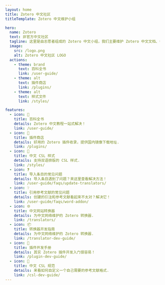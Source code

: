 ```yaml
---
layout: home
title: Zotero 中文社区
titleTemplate: Zotero 中文维护小组

hero:
  name: Zotero
  text: 非官方中文社区
  tagline: 这里是由志愿者组成的 Zotero 中文小组，我们主要维护 Zotero 中文文档、中文社区生态等。
  image:
    src: /logo.png
    alt: Zotero 中文社区 LOGO
  actions:
    - theme: brand
      text: 百科全书
      link: /user-guide/
    - theme: alt
      text: 插件商店
      link: /plugins/
    - theme: alt
      text: 样式文件
      link: /styles/

features:
  - icon: 📖
    title: 百科全书
    details: Zotero 中文教程一站式解决！
    link: /user-guide/
  - icon: 🛒
    title: 插件商店
    details: 好用的 Zotero 插件收录，提供国内镜像下载地址.
    link: /plugins/
  - icon: 📝
    title: 中文 CSL 样式
    details: 支持双语排版的 CSL 样式.
    link: /styles/
  - icon: ❓
    title: 导入条目的常见问题
    details: 导入条目遇到了问题？来这里查看解决方法！
    link: /user-guide/faqs/update-translators/
  - icon: ❔
    title: 引用参考文献的常见问题
    details: 创建的引注和参考文献看起来不太对？解决它！
    link: /user-guide/faqs/word-addon/
  - icon: 🌐
    title: 中文网站转换器
    details: 为中文网络维护的 Zotero 转换器.
    link: /translators/
  - icon: 📦
    title: 转换器开发指南
    details: 为中文网络维护的 Zotero 转换器.
    link: /translator-dev-guide/
  - icon: 🧩
    title: 插件开发手册
    details: 其实 Zotero 插件开发入门很容易！
    link: /plugin-dev-guide/
  - icon: 🔧
    title: 中文 CSL 规范
    details: 来看如何自定义一个自己需要的参考文献格式.
    link: /csl-dev-guide/
---
```

